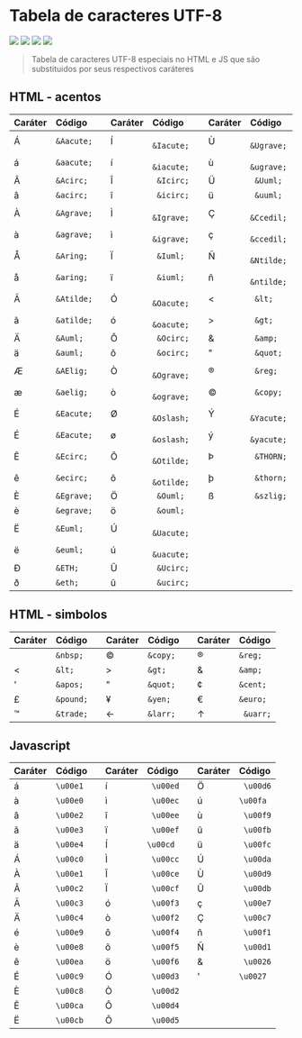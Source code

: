 # Tabela de caracteres UTF-8
<div>
    <img src="https://img.shields.io/github/languages/count/MatheusPrudente/special-character-codes"/>
    <img src="https://img.shields.io/github/repo-size/MatheusPrudente/special-character-codes"/>
    <img src="https://img.shields.io/github/last-commit/MatheusPrudente/special-character-codes"/>
    <img src="https://img.shields.io/github/issues/MatheusPrudente/special-character-codes"/>
</div>

> Tabela de caracteres UTF-8 especiais no HTML e JS que são substituidos por seus respectivos caráteres

## HTML - acentos

| Caráter   | Código         |           | Caráter   | Código         |           | Caráter   | Código         |
| :-------- | :--------------|:----------| :-------- | :--------------|:----------| :-------- | :--------------|
| &Aacute;  | ```&Aacute;``` |           |     Í     | ``` &Iacute;```|           |     Ù     | ``` &Ugrave;```|
| &aacute;  | ```&aacute;``` |           |     í     | ``` &iacute;```|           |     ù     | ``` &ugrave;```|
| &Acirc;   | ```&Acirc;```  |           |     Î     |  ``` &Icirc;```|           |     Ü     | ``` &Uuml;```|
| &acirc;   | ```&acirc;```  |           |     î     |  ``` &icirc;```|           |     ü     | ``` &uuml;```|
| &Agrave;  | ```&Agrave;``` |           |     Ì     | ``` &Igrave;```|           |     Ç     | ``` &Ccedil;```|
| &agrave;  | ```&agrave;``` |           |     ì     | ``` &igrave;```|           |     ç     | ``` &ccedil;```|
| &Aring;   | ```&Aring;```  |           |     Ï     | ``` &Iuml;```  |           |     Ñ     | ``` &Ntilde;```|
| &aring;   | ```&aring;```  |           |     ï     | ``` &iuml;```  |           |     ñ     | ``` &ntilde;```|
| &Atilde;  | ```&Atilde;``` |           |     Ó     | ``` &Oacute;```|           |     <     | ``` &lt;```|
| &atilde;  | ```&atilde;``` |           |     ó     | ``` &oacute;```|           |     >     | ``` &gt;```|
| &Auml;    | ```&Auml;```   |           |     Ô     | ``` &Ocirc;``` |           |     &     | ``` &amp;```|
| &auml;    | ```&auml;```   |           |     ô     | ``` &ocirc;``` |           |     "     | ``` &quot;```|
| &AElig;   | ```&AElig;```  |           |     Ò     | ``` &Ograve;```|           |     ®     | ``` &reg;```|
| &aelig;   | ```&aelig;```  |           |     ò     | ``` &ograve;```|           |     ©     | ``` &copy;```|
| &Eacute;  | ```&Eacute;``` |           |     Ø     | ``` &Oslash;```|           |     Ý     | ``` &Yacute;```|
| &Eacute;  | ```&Eacute;``` |           |     ø     | ``` &oslash;```|           |     ý     | ``` &yacute;```|
| &Ecirc;   | ```&Ecirc;```  |           |     Õ     | ``` &Otilde;```|           |     Þ     | ``` &THORN;```|
| &ecirc;   | ```&ecirc;```  |           |     õ     | ``` &otilde;```|           |     þ     | ``` &thorn;```|
| &Egrave;  | ```&Egrave;``` |           |     Ö     | ``` &Ouml;```  |           |     ß     | ``` &szlig;```|
| &egrave;  | ```&egrave;``` |           |     ö     | ``` &ouml;```  |
| &Euml;    | ```&Euml;```   |           |     Ú     | ``` &Uacute;```|
| &euml;    | ```&euml;```   |           |     ú     | ``` &uacute;```|
| &ETH;     | ```&ETH;```    |           |     Û     | ``` &Ucirc;``` |
| &eth;     | ```&eth;```    |           |     û     | ``` &ucirc;``` |


## HTML - simbolos

| Caráter   | Código         |           | Caráter   | Código         |           | Caráter   | Código         |
| :-------- | :--------------|:----------| :-------- | :--------------|:----------| :-------- | :--------------|
| &nbsp;    | ```&nbsp;```   |           |  &copy;   | ```&copy;```   |           |    &reg;  | ```&reg;```    |
|   &lt;    | ```&lt;```     |           |    &gt;   | ```&gt;```     |           |     &amp; | ```&amp;```    |
| &apos;    | ```&apos;```   |           |    &quot; | ```&quot;```   |           |    &cent; | ```&cent;```   |
| &pound;   | ```&pound;```  |           |    &yen;  | ```&yen;```    |           |    &euro; | ```&euro;```   |
| &trade;   | ```&trade;```  |           |    &larr; | ```&larr;```   |           |     &uarr;    | ``` &uarr;```|

## Javascript

| Caráter   | Código         |           | Caráter   | Código         |           | Caráter   | Código         |
| :-------- | :--------------|:----------| :-------- | :--------------|:----------| :-------- | :--------------|
|     á     | ```\u00e1```   |           |     í     | ``` \u00ed```  |           |     Ö     | ``` \u00d6```  |
|     à     | ```\u00e0```   |           |     ì     | ``` \u00ec```  |           |     ú     | ``` \u00fa ``` |
|     â     | ```\u00e2```   |           |     î     | ``` \u00ee```  |           |     ù     | ``` \u00f9```  |
|     ã     | ```\u00e3```   |           |     ï     | ``` \u00ef```  |           |     û     | ``` \u00fb```  |
|     ä     | ```\u00e4```   |           |     Í     | ``` \u00cd ``` |           |     ü     | ``` \u00fc```  |
|     Á     | ```\u00c0```   |           |     Ì     | ``` \u00cc```  |           |     Ú     | ``` \u00da```  |
|     À     | ```\u00e1```   |           |     Î     | ``` \u00ce```  |           |     Ù     | ``` \u00d9```  |
|     Â     | ```\u00c2```   |           |     Ï     | ``` \u00cf```  |           |     Û     | ``` \u00db```  |
|     Ã     | ```\u00c3```   |           |     ó     | ``` \u00f3```  |           |     ç     | ``` \u00e7```  |
|     Ä     | ```\u00c4```   |           |     ò     | ``` \u00f2```  |           |     Ç     | ``` \u00c7```  |
|     é     | ```\u00e9```   |           |     ô     | ``` \u00f4```  |           |     ñ     | ``` \u00f1```  |
|     è     | ```\u00e8```   |           |     õ     | ``` \u00f5```  |           |     Ñ     | ``` \u00d1```  |
|     ê     | ```\u00ea```   |           |     ö     | ``` \u00f6```  |           |     &     | ``` \u0026```  |
|     É     | ```\u00c9```   |           |     Ó     | ``` \u00d3```  |           |     '     | ```\u0027```   |
|     È     | ```\u00c8```   |           |     Ò     | ``` \u00d2```  |           |
|     Ê     | ```\u00ca```   |           |     Ô     | ``` \u00d4```  |           |
|     Ë     | ```\u00cb```   |           |     Õ     | ``` \u00d5```  |           |

